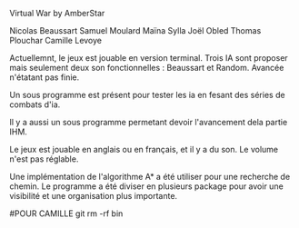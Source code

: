Virtual War by AmberStar

Nicolas Beaussart
Samuel Moulard
Maïna Sylla
Joël Obled
Thomas Plouchar
Camille Levoye

Actuellemnt, le jeux est jouable en version terminal.
Trois IA sont proposer mais seulement deux son fonctionnelles : Beaussart et Random. Avancée n'étatant pas finie.

Un sous programme est présent pour tester les ia en fesant des séries de combats d'ia.

Il y a aussi un sous programme permetant devoir l'avancement dela partie IHM.

Le jeux est jouable en anglais ou en français, et il y a du son. Le volume n'est pas réglable.

Une implémentation de l'algorithme A* a été utiliser pour une recherche de chemin. Le programme a été diviser en plusieurs package pour avoir une visibilité et une organisation plus importante.


#POUR CAMILLE
git rm -rf bin
